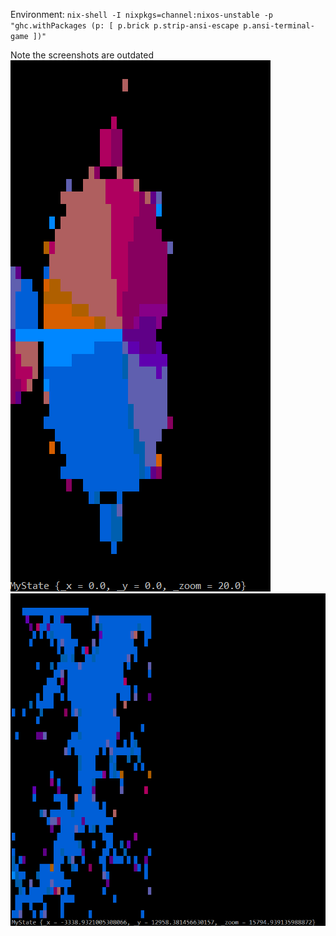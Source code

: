 Environment: `nix-shell -I nixpkgs=channel:nixos-unstable -p "ghc.withPackages (p: [ p.brick p.strip-ansi-escape p.ansi-terminal-game ])"`

Note the screenshots are outdated
![](img/start.png)
![](img/zoomed.png)
